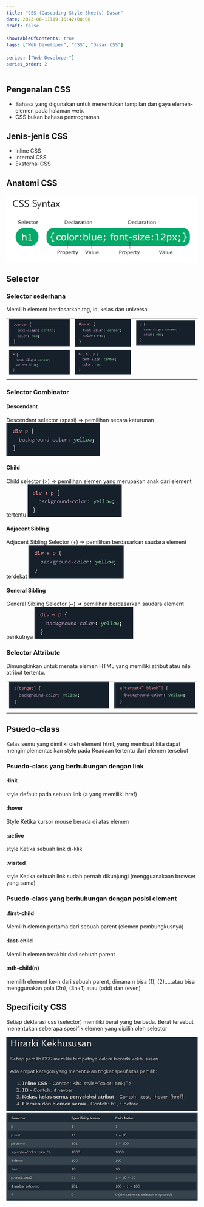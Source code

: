 ```yaml
---
title: "CSS (Cascading Style Sheets) Dasar"
date: 2023-06-11T19:16:42+08:00
draft: false

showTableOfContents: true
tags: ["Web Developer", "CSS", "Dasar CSS"]

series: ["Web Developer"]
series_order: 2
---
```


## Pengenalan CSS

- Bahasa yang digunakan untuk menentukan tampilan dan gaya elemen-elemen pada
  halaman web.
- CSS bukan bahasa pemrograman

## Jenis-jenis CSS

- Inline CSS
- Internal CSS
- Eksternal CSS

## Anatomi CSS

![CSS Anatomy](img/cssanatomy.png)

## Selector

### Selector sederhana

Memilih element berdasarkan tag, id, kelas dan universal

|                                  |                                  |                                  |
| -------------------------------- | -------------------------------- | -------------------------------- |
| ![Selector 1](img/selector1.png) | ![Selector 2](img/selector2.png) | ![Selector 3](img/selector3.png) |
| ![Selector 4](img/selector4.png) | ![Selector 5](img/selector5.png) |                                  |
|                                  |                                  |                                  |

### Selector Combinator

#### Descendant

Descendant selector (spasi) => pemilihan secara keturunan
![Descendant Selector](img/descendant_selector.png)

#### Child

Child selector (>) => pemilihan elemen yang merupakan anak dari element tertentu
![Child Selector](img/child_selector.png)

#### Adjacent Sibling

Adjacent Sibling Selector (+) => pemilihan berdasarkan saudara element terdekat
![Adjacent Sibling](img/adjancent_selector.png)

#### General Sibling

General Sibling Selector (~) => pemilihan berdasarkan saudara element berikutnya
![General Sibling](img/general_sibling.png)

### Selector Attribute

Dimungkinkan untuk menata elemen HTML yang memiliki atribut atau nilai atribut
tertentu.

|                                                   |                                                  |
| ------------------------------------------------- | ------------------------------------------------ |
| ![Attribut Selector ](img/attribut_selector1.png) | ![Attribut Selector](img/attribut_selector2.png) |
|                                                   |                                                  |

## Psuedo-class

Kelas semu yang dimiliki oleh element html, yang membuat kita dapat
mengimplementasikan style pada Keadaan tertentu dari elemen tersebut

### Psuedo-class yang berhubungan dengan link

#### :link

style default pada sebuah link (a yang memiliki href)

#### :hover

Style Ketika kursor mouse berada di atas elemen

#### :active

style Ketika sebuah link di-klik

#### :visited

style Ketika sebuah link sudah pernah dikunjungi (mengguanakaan browser yang
sama)

### Psuedo-class yang berhubungan dengan posisi element

#### :first-child

Memilih elemen pertama dari sebuah parent (elemen pembungkusnya)

#### :last-child

Memilih elemen terakhir dari sebuah parent

#### :nth-child(n)

memilih element ke-n dari sebuah parent, dimana n bisa (1), (2)…..atau bisa
menggunakan pola (2n), (3n+1) atau (odd) dan (even)

## Specificity CSS

Setiap deklarasi css (selector) memiliki berat yang berbeda. Berat tersebut
menentukan seberapa spesifik elemen yang dipilih oleh selector

![Hirarki Kekhususan 1](img/hirarki_kekhususan1.png)
![Hirarki Kekhususan](img/hirarki_kekhususan2.png)
